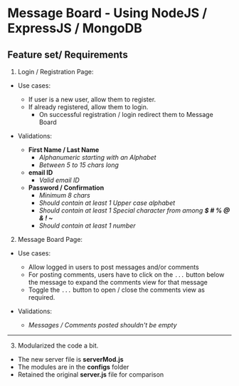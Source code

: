 # Message Board - Using NodeJS / ExpressJS / MongoDB

## Feature set/ Requirements
1. Login / Registration Page:
  - Use cases:
    - If user is a new user, allow them to register.
    - If already registered, allow them to login.
      - On successful registration / login redirect them to Message Board

  - Validations:
    - **First Name / Last Name**
      - _Alphanumeric starting with an Alphabet_
      - _Between 5 to 15 chars long_
    - **email ID**
      - _Valid email ID_
    - **Password / Confirmation**
      - _Minimum 8 chars_
      - _Should contain at least 1 Upper case alphabet_
      - _Should contain at least 1 Special character from among **$ # % @ & ! ~**_
      - _Should contain at least 1 number_

2. Message Board Page:
  - Use cases:
    - Allow logged in users to post messages and/or comments
    - For posting comments, users have to click on the `...` button below the message to expand the comments view for that message
    - Toggle the `...` button to open / close the comments view as required.

  - Validations:
    - _Messages / Comments posted shouldn't be empty_

  -------------------------------------------------------------------------
3. Modularized the code a bit.
  - The new server file is **serverMod.js**
  - The modules are in the **configs** folder
  - Retained the original **server.js** file for comparison
